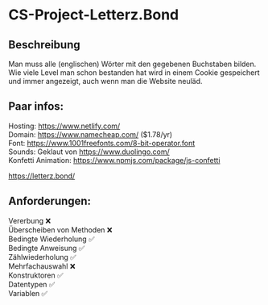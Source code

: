# CS-Project-Letterz.Bond


## Beschreibung
Man muss alle (englischen) Wörter mit den gegebenen Buchstaben bilden. Wie viele Level man schon bestanden hat wird in einem Cookie gespeichert und immer angezeigt, auch wenn man die Website neuläd.

## Paar infos:
Hosting: https://www.netlify.com/  
Domain: https://www.namecheap.com/ ($1.78/yr)  
Font: https://www.1001freefonts.com/8-bit-operator.font  
Sounds: Geklaut von https://www.duolingo.com/  
Konfetti Animation: https://www.npmjs.com/package/js-confetti    


https://letterz.bond/

## Anforderungen:

Vererbung ❌  
Überscheiben von Methoden ❌  
Bedingte Wiederholung ✅  
Bedingte Anweisung ✅  
Zählwiederholung ✅  
Mehrfachauswahl ❌  
Konstruktoren ✅  
Datentypen ✅  
Variablen ✅
